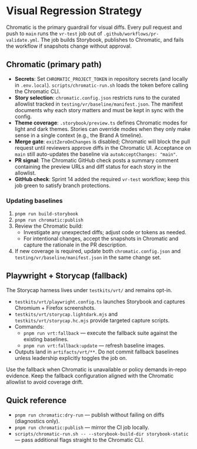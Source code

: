 # Visual Regression Strategy

Chromatic is the primary guardrail for visual diffs. Every pull request and push to `main` runs the `vr-test` job out of `.github/workflows/pr-validate.yml`. The job builds Storybook, publishes to Chromatic, and fails the workflow if snapshots change without approval.

## Chromatic (primary path)

- **Secrets**: Set `CHROMATIC_PROJECT_TOKEN` in repository secrets (and locally in `.env.local`). `scripts/chromatic-run.sh` loads the token before calling the Chromatic CLI.
- **Story selection**: `chromatic.config.json` restricts runs to the curated allowlist tracked in `testing/vr/baseline/manifest.json`. The manifest documents why each story matters and must be kept in sync with the config.
- **Theme coverage**: `.storybook/preview.ts` defines Chromatic modes for light and dark themes. Stories can override modes when they only make sense in a single context (e.g., the Brand A timeline).
- **Merge gate**: `exitZeroOnChanges` is disabled; Chromatic will block the pull request until reviewers approve diffs in the Chromatic UI. Acceptance on `main` still auto-updates the baseline via `autoAcceptChanges: "main"`.
- **PR signal**: The Chromatic GitHub check posts a summary comment containing the preview URLs and diff status for each story in the allowlist.
- **GitHub check**: Sprint 14 added the required `vr-test` workflow; keep this job green to satisfy branch protections.

### Updating baselines

1. `pnpm run build-storybook`
2. `pnpm run chromatic:publish`
3. Review the Chromatic build:
   - Investigate any unexpected diffs; adjust code or tokens as needed.
   - For intentional changes, accept the snapshots in Chromatic and capture the rationale in the PR description.
4. If new coverage is required, update both `chromatic.config.json` and `testing/vr/baseline/manifest.json` in the same change set.

## Playwright + Storycap (fallback)

The Storycap harness lives under `testkits/vrt/` and remains opt-in.

- `testkits/vrt/playwright.config.ts` launches Storybook and captures Chromium + Firefox screenshots.
- `testkits/vrt/storycap.lightdark.mjs` and `testkits/vrt/storycap.hc.mjs` provide targeted capture scripts.
- Commands:
  - `pnpm run vrt:fallback` — execute the fallback suite against the existing baselines.
  - `pnpm run vrt:fallback:update` — refresh baseline images.
- Outputs land in `artifacts/vrt/**`. Do not commit fallback baselines unless leadership explicitly toggles the job on.

Use the fallback when Chromatic is unavailable or policy demands in-repo evidence. Keep the fallback configuration aligned with the Chromatic allowlist to avoid coverage drift.

## Quick reference

- `pnpm run chromatic:dry-run` — publish without failing on diffs (diagnostics only).
- `pnpm run chromatic:publish` — mirror the CI job locally.
- `scripts/chromatic-run.sh -- --storybook-build-dir storybook-static` — pass additional flags straight to the Chromatic CLI.
